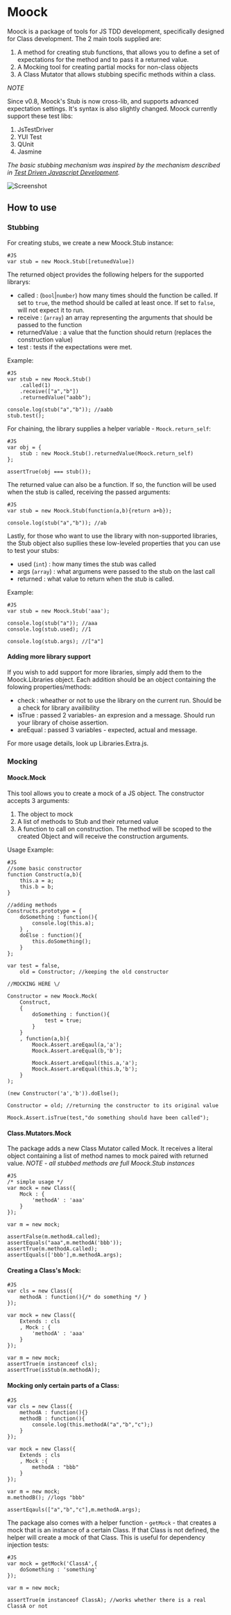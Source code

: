Moock
===================
Moock is a package of tools for JS TDD development, specifically designed for Class development.
The 2 main tools supplied are:

1. A method for creating stub functions, that allows you to define a set of expectations for the method and to pass it a returned value. 
2. A Mocking tool for creating partial mocks for non-class objects
3. A Class Mutator that allows stubbing specific methods within a class.

*NOTE*

Since v0.8, Moock's Stub is now cross-lib, and supports advanced expectation settings. It's syntax is also slightly changed.
Moock currently support these test libs:

1. JsTestDriver
2. YUI Test
3. QUnit
4. Jasmine

*The basic stubbing mechanism was inspired by the mechanism described in [Test Driven Javascript Development](http://tddjs.com/).*

![Screenshot](https://github.com/arieh/Moock/raw/master/moock.png)

How to use
----------

### Stubbing

For creating stubs, we create a new Moock.Stub instance:

    #JS
    var stub = new Moock.Stub([retunedValue])

The returned object provides the following helpers for the supported librarys:

* called : (`bool`|`number`) how many times should the function be called. If set to `true`, the method should be called at least once. If set to `false`, will not expect it to run.
* receive : (`array`) an array representing the arguments that should be passed to the function
* returnedValue : a value that the function should return (replaces the construction value)
* test : tests if the expectations were met.

Example:
    
    #JS
    var stub = new Moock.Stub()
        .called(1)
        .receive(["a","b"])
        .returnedValue("aabb");
            
    console.log(stub("a","b")); //aabb
    stub.test();
    
For chaining, the library supplies a helper variable - `Moock.return_self`:

    #JS
    var obj = {
        stub : new Moock.Stub().returnedValue(Moock.return_self)
    };
     
    assertTrue(obj === stub());
         
The returned value can also be a function. If so, the function will be used when the stub is called, receiving the passed arguments:

    #JS
    var stub = new Moock.Stub(function(a,b){return a+b});
    
    console.log(stub("a","b")); //ab

Lastly, for those who want to use the library with non-supported libraries, the Stub object also supllies these low-leveled properties that you can use to test your stubs:

* used (`int`) : how many times the stub was called
* args (`array`) : what argumens were passed to the stub on the last call
* returned : what value to return when the stub is called.

Example:

    #JS
    var stub = new Moock.Stub('aaa');
        
    console.log(stub("a")); //aaa
    console.log(stub.used); //1
         
    console.log(stub.args); //["a"]

#### Adding more library support

If you wish to add support for more libraries, simply add them to the Moock.Libraries object. Each addition should be an object
containing the folowing properties/methods:

* check : wheather or not to use the library on the current run. Should be a check for library availibility
* isTrue : passed 2 variables- an expresion and a message. Should run your library of choise assertion.
* areEqual : passed 3 variables - expected, actual and message. 

For more usage details, look up Libraries.Extra.js. 


### Mocking

#### Moock.Mock

This tool allows you to create a mock of a JS object. 
The constructor accepts 3 arguments:

1. The object to mock
2. A list of methods to Stub and their returned value
3. A function to call on construction. The method will be scoped to the created Object and will receive the construction arguments.
	
Usage Example:

	#JS
    //some basic constructor
	function Construct(a,b){
		this.a = a;
		this.b = b;
	}
	
    //adding methods
	Constructs.prototype = {
		doSomething : function(){
			console.log(this.a);
		} , 
		doElse : function(){
			this.doSomething();
		}
	};
	
	var test = false, 
        old = Constructor; //keeping the old constructor 

    //MOCKING HERE \/
    
	Constructor = new Moock.Mock(
		Construct, 
		{	
			doSomething : function(){
				test = true;	
			}
		}
		, function(a,b){
			Moock.Assert.areEqaul(a,'a');
			Moock.Assert.areEqual(b,'b');
			
			Moock.Assert.areEqaul(this.a,'a');
			Moock.Assert.areEqual(this.b,'b');
		}
	);
	
	(new Constructor('a','b')).doElse();
	
	Constructor = old; //returning the constructor to its original value
	
	Moock.Assert.isTrue(test,"do something should have been called");
	
#### Class.Mutators.Mock

The package adds a new Class Mutator called Mock. It receives a literal object containing a list of method names 
to mock paired with returned value.
*NOTE - all stubbed methods are full Moock.Stub instances*

    #JS
    /* simple usage */
    var mock = new Class({
        Mock : {
            'methodA' : 'aaa'
        }
    });
    
    var m = new mock;
    
    assertFalse(m.methodA.called);
    assertEquals("aaa",m.methodA('bbb'));
    assertTrue(m.methodA.called);
    assertEquals(['bbb'],m.methodA.args);
    

#### Creating a Class's Mock:

    #JS
    var cls = new Class({
        methodA : function(){/* do something */ }
    });
    
    var mock = new Class({
        Extends : cls
        , Mock : {
            'methodA' : 'aaa'
        } 
    });
    
    var m = new mock;
    assertTrue(m instanceof cls);
    assertTrue(isStub(m.methodA));
    
#### Mocking only certain parts of a Class:

    #JS
    var cls = new Class({
        methodA : function(){}
        methodB : function(){
            console.log(this.methodA("a","b","c");)
        }
    });
    
    var mock = new Class({
        Extends : cls
        , Mock :{
            methodA : "bbb"
        }
    });
    
    var m = new mock;
    m.methodB(); //logs "bbb"
    
    assertEqauls(["a","b","c"],m.methodA.args);
    
    
The package also comes with a helper function - `getMock` - that creates a mock that is an instance of a certain Class. 
If that Class is not defined, the helper will create a mock of that Class. This is useful for dependency injection tests:

    #JS
    var mock = getMock('ClassA',{
        doSomething : 'something'
    });
    
    var m = new mock;
    
    assertTrue(m instanceof ClassA); //works whether there is a real ClassA or not
